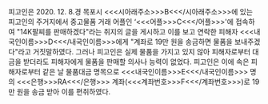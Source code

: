 피고인은 2020. 12. 8.경 목포시 <<<시아래주소>>>B<<</시아래주소>>>에 있는 피고인의 주거지에서 중고물품 거래 어플인 ‘<<<어플>>>C<<</어플>>>'에 접속하여 "14K팔찌를 판매하겠다"라는 취지의 글을 게시하고 이를 보고 연락한 피해자 <<<내국인이름>>>D<<</내국인이름>>>에게 "계좌로 19만 원을 송금하면 물품을 보내주겠다"라고 거짓말하였다.
그러나 피고인은 실제 물품을 가지고 있지 않아 피해자로부터 대금을 받더라도 피해자에게 물품을 판매할 의사나 능력이 없었다.
피고인은 이에 속은 피해자로부터 같은 날 물품대금 명목으로 <<<내국인이름>>>E<<</내국인이름>>> 명의 <<<은행>>>RA<<</은행>>> 계좌(<<<계좌번호>>>F<<</계좌번호>>>)로 19만 원을 송금 받아 이를 편취하였다.